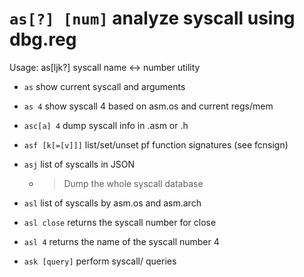 <!-- TITLE: as -->

#  `as[?] [num]`   analyze syscall using dbg.reg

Usage: as[ljk?] syscall name <-> number utility

- `as` show current syscall and arguments
- `as 4` show syscall 4 based on asm.os and current regs/mem
- `asc[a] 4` dump syscall info in .asm or .h
- `asf [k[=[v]]]` list/set/unset pf function signatures (see fcnsign)
- `asj` list of syscalls in JSON

   - > Dump the whole syscall database

- `asl` list of syscalls by asm.os and asm.arch
- `asl close` returns the syscall number for close
- `asl 4` returns the name of the syscall number 4
- `ask [query]` perform syscall/ queries